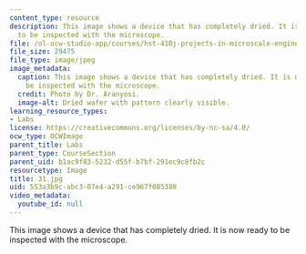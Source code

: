 ```yaml
---
content_type: resource
description: This image shows a device that has completely dried. It is now ready
  to be inspected with the microscope.
file: /ol-ocw-studio-app/courses/hst-410j-projects-in-microscale-engineering-for-the-life-sciences-spring-2007/553a3b9cabc307e4a291ce967f085380_31.jpg
file_size: 29475
file_type: image/jpeg
image_metadata:
  caption: This image shows a device that has completely dried. It is now ready to
    be inspected with the microscope.
  credit: Photo by Dr. Aranyosi.
  image-alt: Dried wafer with pattern clearly visible.
learning_resource_types:
- Labs
license: https://creativecommons.org/licenses/by-nc-sa/4.0/
ocw_type: OCWImage
parent_title: Labs
parent_type: CourseSection
parent_uid: b1ac9f83-5232-d55f-b7bf-291ec9c8fb2c
resourcetype: Image
title: 31.jpg
uid: 553a3b9c-abc3-07e4-a291-ce967f085380
video_metadata:
  youtube_id: null
---
```

This image shows a device that has completely dried. It is now ready to be inspected with the microscope.